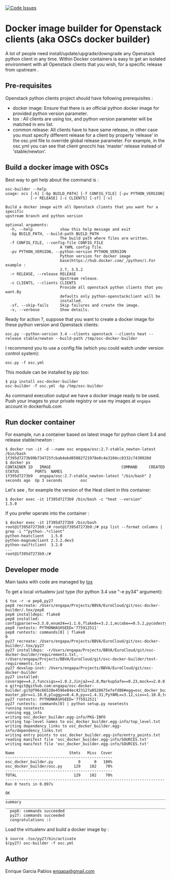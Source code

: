[![Code Issues](https://www.quantifiedcode.com/api/v1/project/1a96eb463beb4512a203762481b0c1ab/badge.svg)](https://www.quantifiedcode.com/app/project/1a96eb463beb4512a203762481b0c1ab)
# Docker image builder for Openstack clients (aka OSCs docker builder)

A lot of people need install/update/upgrade/downgrade any Openstack python client in any time.
Within Docker containers is easy to get an isolated environment with all Openstack clients that you wish, for a specific release from upstream .

## Pre-requisites

Openstack python clients project should have following prerequisites :

- docker image: Ensure that there is an official python docker image for provided python version parameter.
- tox : All clients are using tox, and python version parameter will be matched in env list.
- common release: All clients have to have same release, in other case you must specify different release for a client by property 'release' in the osc.yml file to override global release parameter. For example, in the osc.yml you can see that client gnocchi has 'master' release instead of 'stable/newton'.

## Build a docker image with OSCs

Best way to get help about the command is :

```
osc-builder --help
usage: ocs [-h] [-bp BUILD_PATH] [-f CONFIG_FILE] [-pv PYTHON_VERSION]
           [-r RELEASE] [-c CLIENTS] [-sf] [-v]

Build a docker image with all Openstack clients that you want for a specific
upstream branch and python version

optional arguments:
  -h, --help            show this help message and exit
  -bp BUILD_PATH, --build-path BUILD_PATH
                        The build path where files are written.
  -f CONFIG_FILE, --config-file CONFIG_FILE
                        A YAML config file.
  -pv PYTHON_VERSION, --python-version PYTHON_VERSION
                        Python version for docker image
                        base(https://hub.docker.com/_/python/).For example :
                        2.7, 3.5.2
  -r RELEASE, --release RELEASE
                        Upstream release.
  -c CLIENTS, --clients CLIENTS
                        Provide all openstack python clients that you want.By
                        defaults only python-openstackclient will be
                        installed.
  -sf, --skip-fails     Skip failures and create the image.
  -v, --verbose         Show details.
```

Ready for action ?, suppose that you want to create a docker image for these python version and Openstack clients:

```
osc.py --python-version 3.4 --clients openstack --clients heat --release stable/newton --build-path /tmp/osc-docker-builder
```

I recommend you to use a config file (which you could watch under version control system):

```
osc.py -f osc.yml
```

This module can be installed by pip too:

```
$ pip install osc-docker-builder
osc-builder -f osc.yml -bp /tmp/osc-builder
```

As command execution output we have a docker image ready to be used.
Push your images to your private registry or use my images at <code>engapa</code> account in dockerhub.com

## Run docker container

For example, run a container based on latest image for python client 3.4 and release stable/newton :
```
$ docker run -it -d --name osc engapa/osc:2.7-stable_newton-latest /bin/bash
1f395d7273b99b734725fcbab4ebd05082f21978e0c4e3104cc8332c7430920d
$ docker ps
CONTAINER ID   IMAGE                               COMMAND     CREATED        STATUS       PORTS  NAMES
1f395d7273b9   engapa/osc:2.7-stable_newton-latest "/bin/bash" 2 seconds ago  Up 3 seconds        osc
```

Let's see , for example the version of the Heat client in this container:

```
$ docker exec -it 1f395d7273b9 /bin/bash -c "heat --version"
1.5.0
```

If you prefer operate into the container :

```
$ docker exec -it 1f395d7273b9 /bin/bash
root@1f395d7273b9:/# root@1f395d7273b9:/# pip list --format columns | grep -i "^python-.*client"
python-heatclient   1.5.0
python-magnumclient 2.3.2.dev3
python-swiftclient  3.2.0
...
root@1f395d7273b9:/#
```

## Developer mode

Main tasks with code are managed by [tox](https://tox.readthedocs.io/en/latest/)

To get a local virtualenv just type (for python 3.4 use "-e py34" argument):

```
$ tox -r -e pep8,py27
pep8 recreate: /Users/engapa/Projects/BBVA/EuroCloud/git/osc-docker-builder/.tox/pep8
pep8 installdeps: flake8
pep8 installed: configparser==3.5.0,enum34==1.1.6,flake8==3.2.1,mccabe==0.5.2,pycodestyle==2.2.0,pyflakes==1.3.0,wheel==0.24.0
pep8 runtests: PYTHONHASHSEED='775912511'
pep8 runtests: commands[0] | flake8
0
py27 recreate: /Users/engapa/Projects/BBVA/EuroCloud/git/osc-docker-builder/.tox/py27
py27 installdeps: -r/Users/engapa/Projects/BBVA/EuroCloud/git/osc-docker-builder/requirements.txt, -r/Users/engapa/Projects/BBVA/EuroCloud/git/osc-docker-builder/test-requirements.txt
py27 develop-inst: /Users/engapa/Projects/BBVA/EuroCloud/git/osc-docker-builder
py27 installed: coverage==4.2,funcsigs==1.0.2,Jinja2==2.8,MarkupSafe==0.23,mock==2.0.0,mox==0.5.3,nose==1.3.7,-e git+git@github.com:engapa/osc-docker-builder.git@f96c66520e4596e84ec423127a0528675efefd88#egg=osc_docker_builder-master,pbr==1.10.0,pluggy==0.4.0,py==1.4.31,PyYAML==3.12,six==1.10.0,tox==2.5.0,virtualenv==15.1.0,wheel==0.24.0
py27 runtests: PYTHONHASHSEED='775912511'
py27 runtests: commands[0] | python setup.py nosetests
running nosetests
running egg_info
writing osc_docker_builder.egg-info/PKG-INFO
writing top-level names to osc_docker_builder.egg-info/top_level.txt
writing dependency_links to osc_docker_builder.egg-info/dependency_links.txt
writing entry points to osc_docker_builder.egg-info/entry_points.txt
reading manifest file 'osc_docker_builder.egg-info/SOURCES.txt'
writing manifest file 'osc_docker_builder.egg-info/SOURCES.txt'

Name                        Stmts   Miss  Cover
-----------------------------------------------
osc_docker_builder.py           0      0   100%
osc_docker_builder/osc.py     129    102    70%
-----------------------------------------------
TOTAL                         129    102    70%
----------------------------------------------------------------------
Ran 0 tests in 0.097s

OK
___________________________________________________________________________ summary ____________________________________________________________________________
  pep8: commands succeeded
  py27: commands succeeded
  congratulations :)
```

Load the virtualenv and build a docker image by :

```
$ source .tox/py27/bin/activate
$(py27) osc-builder -f osc.yml
```

## Author

Enrique Garcia Pablos <engapa@gmail.com>